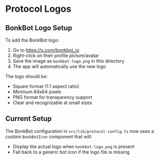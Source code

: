 # Protocol Logos

## BonkBot Logo Setup

To add the BonkBot logo:

1. Go to https://x.com/bonkbot_io
2. Right-click on their profile picture/avatar
3. Save the image as `bonkbot-logo.png` in this directory
4. The app will automatically use the new logo

The logo should be:
- Square format (1:1 aspect ratio)
- Minimum 64x64 pixels
- PNG format for transparency support
- Clear and recognizable at small sizes

## Current Setup

The BonkBot configuration in `src/lib/protocol-config.ts` now uses a custom `BonkBotIcon` component that will:
- Display the actual logo when `bonkbot-logo.png` is present
- Fall back to a generic bot icon if the logo file is missing